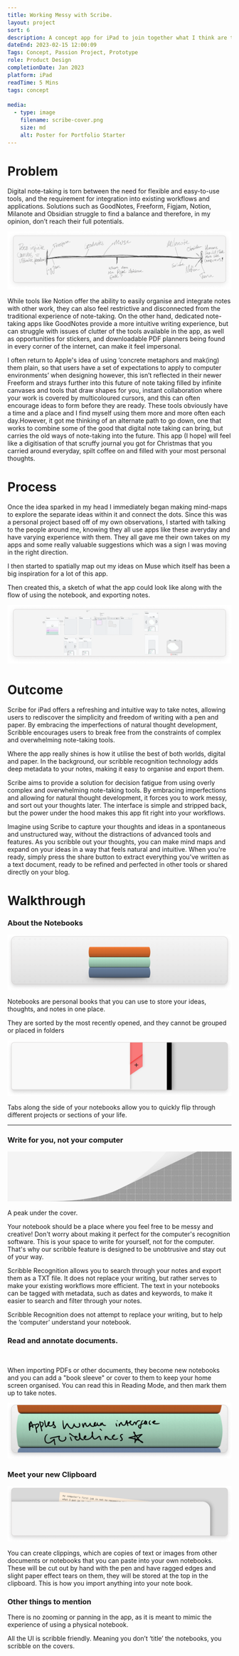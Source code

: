 ```yaml
---
title: Working Messy with Scribe.
layout: project
sort: 6
description: A concept app for iPad to join together what I think are the best aspects of digital and physical notetaking.
dateEnd: 2023-02-15 12:00:09
Tags: Concept, Passion Project, Prototype
role: Product Design
completionDate: Jan 2023
platform: iPad
readTime: 5 Mins
tags: concept

media:
  - type: image
    filename: scribe-cover.png
    size: md
    alt: Poster for Portfolio Starter
---
```


# Problem

Digital note-taking is torn between the need for flexible and easy-to-use tools, and the requirement for integration into existing workflows and applications. Solutions such as GoodNotes, Freeform, Figjam, Notion, Milanote and Obsidian struggle to find a balance and therefore, in my opinion, don’t reach their full potentials.

<img src='https://github.com/jamco1229/jamco-personal/blob/master/content/media/scribe-1.png?raw=true' alt=''>

While tools like Notion offer the ability to easily organise and integrate notes with other work, they can also feel restrictive and disconnected from the traditional experience of note-taking. On the other hand, dedicated note-taking apps like GoodNotes provide a more intuitive writing experience, but can struggle with issues of clutter of the tools available in the app, as well as opportunities for stickers, and downloadable PDF planners being found in every corner of the internet, can make it feel impersonal.

I often return to Apple's idea of using ‘concrete metaphors and mak(ing) them plain, so that users have a set of expectations to apply to computer environments’ when designing however, this isn’t reflected in their newer Freeform and strays further into this future of note taking filled by infinite canvases and tools that draw shapes for you, instant collaboration where your work is covered by multicoloured cursors, and this can often encourage ideas to form before they are ready. These tools obviously have a time and a place and I find myself using them more and more often each day.However, it got me thinking of an alternate path to go down, one that works to combine some of the good that digital note taking can bring, but carries the old ways of note-taking into the future. This app (I hope) will feel like a digitisation of that scruffy journal you got for Christmas that you carried around everyday, spilt coffee on and filled with your most personal thoughts.

# Process

Once the idea sparked in my head I immediately began making mind-maps to explore the separate ideas within it and connect the dots. Since this was a personal project based off of my own observations, I started with talking to the people around me, knowing they all use apps like these averyday and have varying experience with them. They all gave me their own takes on my apps and some really valuable suggestions which was a sign I was moving in the right direction.

I then started to spatially map out my ideas on Muse which itself has been a big inspiration for a lot of this app.

Then created this, a sketch of what the app could look like along with the flow of using the notebook, and exporting notes.

<img src='https://github.com/jamco1229/jamco-personal/blob/master/content/media/Working%20Messy%20with%20Scribe%20[Concept]%208c5cf70611c94c579fcd24e95b4cfac7/Untitled%201.png?raw=true' alt=''>

# Outcome

Scribe for iPad offers a refreshing and intuitive way to take notes, allowing users to rediscover the simplicity and freedom of writing with a pen and paper. By embracing the imperfections of natural thought development, Scribble encourages users to break free from the constraints of complex and overwhelming note-taking tools.

Where the app really shines is how it utilise the best of both worlds, digital and paper. In the background, our scribble recognition technology adds deep metadata to your notes, making it easy to organise and export them. 

Scribe aims to provide a solution for decision fatigue from using overly complex and overwhelming note-taking tools. By embracing imperfections and allowing for natural thought development, it forces you to work messy, and sort out your thoughts later. The interface is simple and stripped back, but the power under the hood makes this app fit right into your workflows.

Imagine using Scribe to capture your thoughts and ideas in a spontaneous and unstructured way, without the distractions of advanced tools and features. As you scribble out your thoughts, you can make mind maps and expand on your ideas in a way that feels natural and intuitive. When you're ready, simply press the share button to extract everything you've written as a text document, ready to be refined and perfected in other tools or shared directly on your blog.

# Walkthrough

### About the Notebooks

<img src='https://github.com/jamco1229/jamco-personal/blob/master/content/media/Working%20Messy%20with%20Scribe%20[Concept]%208c5cf70611c94c579fcd24e95b4cfac7/Untitled%202.png?raw=true' alt=''>

Notebooks are personal books that you can use to store your ideas, thoughts, and notes in one place.

They are sorted by the most recently opened, and they cannot be grouped or placed in folders

<img src='https://github.com/jamco1229/jamco-personal/blob/master/content/media/Working%20Messy%20with%20Scribe%20[Concept]%208c5cf70611c94c579fcd24e95b4cfac7/Untitled%203.png?raw=true' alt=''>

Tabs along the side of your notebooks allow you to quickly flip through different projects or sections of your life.

---

### Write for you, not your computer

<img src='https://github.com/jamco1229/jamco-personal/blob/master/content/media/Working%20Messy%20with%20Scribe%20[Concept]%208c5cf70611c94c579fcd24e95b4cfac7/Comp_1.gif?raw=true' alt=''>

A peak under the cover.

Your notebook should be a place where you feel free to be messy and creative! Don't worry about making it perfect for the computer's recognition software. This is your space to write for yourself, not for the computer. That's why our scribble feature is designed to be unobtrusive and stay out of your way.

Scribble Recognition allows you to search through your notes and export them as a TXT file. It does not replace your writing, but rather serves to make your existing workflows more efficient. The text in your notebooks can be tagged with metadata, such as dates and keywords, to make it easier to search and filter through your notes.

Scribble Recognition does not attempt to replace your writing, but to help the ‘computer’ understand your notebook.

### Read and annotate documents.

<img src='https://github.com/jamco1229/jamco-personal/blob/master/content/media/Working%20Messy%20with%20Scribe%20[Concept]%208c5cf70611c94c579fcd24e95b4cfac7/Comp_1%201.gif?raw=true' alt=''>

When importing PDFs or other documents, they become new notebooks and you can add a "book sleeve" or cover to them to keep your home screen organised. You can read this in Reading Mode, and then mark them up to take notes.

<img src='https://github.com/jamco1229/jamco-personal/blob/master/content/media/Working%20Messy%20with%20Scribe%20[Concept]%208c5cf70611c94c579fcd24e95b4cfac7/Untitled%204.png?raw=true' alt=''>

### Meet your new Clipboard

<img src='https://github.com/jamco1229/jamco-personal/blob/master/content/media/Working%20Messy%20with%20Scribe%20[Concept]%208c5cf70611c94c579fcd24e95b4cfac7/Untitled%205.png?raw=true' alt=''>

You can create clippings, which are copies of text or images from other documents or notebooks that you can paste into your own notebooks. These will be cut out by hand with the pen and have ragged edges and slight paper effect tears on them, they will be stored at the top in the clipboard. This is how you import anything into your note book.

### Other things to mention

There is no zooming or panning in the app, as it is meant to mimic the experience of using a physical notebook.

All the UI is scribble friendly. Meaning you don’t ‘title’ the notebooks, you scribble on the covers. 
